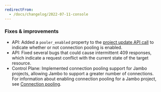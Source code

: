 ```yaml
---
redirectFrom:
  - /docs/changelog/2022-07-11-console
---
```


### Fixes & improvements

- API: Added a `pooler_enabled` property to the [project update API call](https://api-docs.neon.tech/reference/updateproject) to indicate whether or not connection pooling is enabled.
- API: Fixed several bugs that could cause intermittent 409 responses, which indicate a request conflict with the current state of the target resource.
- Control Plane: Implemented connection pooling support for Jambo projects, allowing Jambo to support a greater number of connections. For information about enabling connection pooling for a Jambo project, see [Connection pooling](/docs/connect/connection-pooling/).
